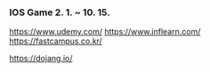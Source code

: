 
### IOS Game 2. 1. ~ 10. 15.

https://www.udemy.com/
https://www.inflearn.com/
https://fastcampus.co.kr/

https://dojang.io/
